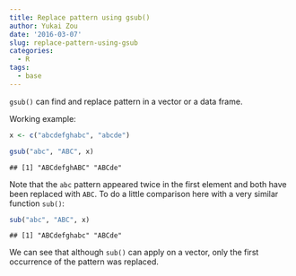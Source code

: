 ```yaml
---
title: Replace pattern using gsub()
author: Yukai Zou
date: '2016-03-07'
slug: replace-pattern-using-gsub
categories:
  - R
tags:
  - base
---
```


`gsub()` can find and replace pattern in a vector or a data frame.

Working example:


```r
x <- c("abcdefghabc", "abcde")

gsub("abc", "ABC", x)
```

```
## [1] "ABCdefghABC" "ABCde"
```

Note that the `abc` pattern appeared twice in the first element and both have been replaced with `ABC`. To do a little comparison here with a very similar function `sub()`:


```r
sub("abc", "ABC", x)
```

```
## [1] "ABCdefghabc" "ABCde"
```

We can see that although `sub()` can apply on a vector, only the first occurrence of the pattern was replaced.
